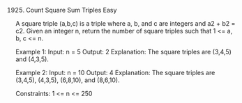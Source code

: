 1925. Count Square Sum Triples
Easy

A square triple (a,b,c) is a triple where a, b, and c are integers and a2 + b2 = c2.
Given an integer n, return the number of square triples such that 1 <= a, b, c <= n.

Example 1:
Input: n = 5
Output: 2
Explanation: The square triples are (3,4,5) and (4,3,5).

Example 2:
Input: n = 10
Output: 4
Explanation: The square triples are (3,4,5), (4,3,5), (6,8,10), and (8,6,10).
 
Constraints:
1 <= n <= 250

